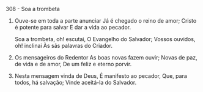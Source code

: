 308 - Soa a trombeta

1. Ouve-se em toda a parte anunciar
   Já é chegado o reino de amor;
   Cristo é potente para salvar
   E dar a vida ao pecador.

   Soa a trombeta, oh! escutai,
   O Evangelho do Salvador;
   Vossos ouvidos, oh! inclinai
   Às sãs palavras do Criador.

2. Os mensageiros do Redentor
   As boas novas fazem ouvir;
   Novas de paz, de vida e de amor,
   De um feliz e eterno porvir.

3. Nesta mensagem vinda de Deus,
   É manifesto ao pecador,
   Que, para todos, há salvação;
   Vinde aceitá-la do Salvador.

